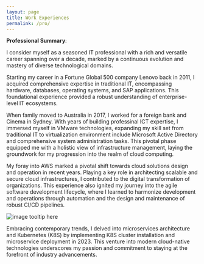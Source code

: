 ```yaml
---
layout: page
title: Work Experiences
permalink: /pro/
---
```


<b>Professional Summary</b>:

I consider myself as a seasoned IT professional with a rich and versatile career spanning over a decade, marked by a continuous evolution and mastery of diverse technological domains. 

Starting my career in a Fortune Global 500 company Lenovo back in 2011, I acquired comprehensive expertise in traditional IT, encompassing hardware, databases, operating systems, and SAP applications. This foundational experience provided a robust understanding of enterprise-level IT ecosystems.

When family moved to Australia in 2017, I worked for a foreign bank and Cinema in Sydney. With years of building professinal ICT expertise, I immersed myself in VMware technologies, expanding my skill set from traditional IT to virtualization environment include Microsoft Active Directory and comprehensive system administration tasks. This pivotal phase equipped me with a holistic view of infrastructure management, laying the groundwork for my progression into the realm of cloud computing.

My foray into AWS marked a pivotal shift towards cloud solutions design and operation in recent years. Playing a key role in architecting scalable and secure cloud infrastructures, I contributed to the digital transformation of organizations. This experience also ignited my journey into the agile software development lifecycle, where I learned to harmonize development and operations through automation and the design and maintenance of robust CI/CD pipelines.

![image tooltip here](/assets/k8s.png)

Embracing contemporary trends, I delved into microservices architecture and Kubernetes (K8S) by implementing K8S cluster installation and microservice deployment in 2023. This venture into modern cloud-native technologies underscores my passion and commitment to staying at the forefront of industry advancements.
